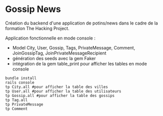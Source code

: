 # Gossip News

Création du backend d'une application de potins/news dans le cadre de la formation The Hacking Project.

Application fonctionnelle en mode console :

* Model City, User, Gossip, Tags, PrivateMessage, Comment, JoinGossipTag, JoinPrivateMessageRecipient
* génération des seeds avec la gem Faker
* intégration de la gem table_print pour afficher les tables en mode console

```
bundle install
rails console
tp City.all #pour afficher la table des villes
tp User.all #pour afficher la table des utilisateurs
tp Gossip.all #pour afficher la table des gossips
tp Tag.all
tp PrivateMessage
tp Comment
```
